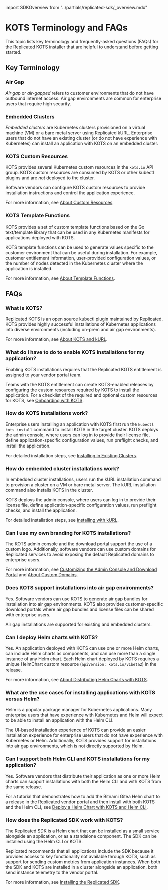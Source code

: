 import SDKOverview from "../partials/replicated-sdk/_overview.mdx"

# KOTS Terminology and FAQs

This topic lists key terminology and frequently-asked questions (FAQs) for the Replicated KOTS installer that are helpful to understand before getting started.

## Key Terminology

### Air Gap

_Air gap_ or _air-gapped_ refers to customer environments that do not have outbound internet access. Air gap environments are common for enterprise users that require high security.

### Embedded Clusters

_Embedded clusters_ are Kubernetes clusters provisioned on a virtual machine (VM) or a bare metal server using Replicated kURL. Enterprise users that do not have an existing cluster (or do not have experience with Kubernetes) can install an application with KOTS on an embedded cluster. 

### KOTS Custom Resources

KOTS provides several Kubernetes custom resources in the `kots.io` API group. KOTS custom resources are consumed by KOTS or other kubectl plugins and are _not_ deployed to the cluster.

Software vendors can configure KOTS custom resources to provide installation instructions and control the application experience.

For more information, see [About Custom Resources](/reference/custom-resource-about).

### KOTS Template Functions

KOTS provides a set of custom template functions based on the Go text/template library that can be used in any Kubernetes manifests for applications deployed with KOTS.

KOTS template functions can be used to generate values specific to the customer environment that can be useful during installation. For example, customer entitlement information, user-provided configuration values, or the number of nodes detected in the Kubernetes cluster where the application is installed.

For more information, see [About Template Functions](/reference/template-functions-about).

## FAQs

### What is KOTS?

Replicated KOTS is an open source kubectl plugin maintained by Replicated. KOTS provides highly successful installations of Kubernetes applications into diverse environments (including on-prem and air gap environments).

For more information, see [About KOTS and kURL](intro-kots).

### What do I have to do to enable KOTS installations for my application?

Enabling KOTS installations requires that the Replicated KOTS entitlement is assigned to your vendor portal team.

Teams with the KOTS entitlement can create KOTS-enabled releases by configuring the custom resources required by KOTS to install the application. For a checklist of the required and optional custom resources for KOTS, see [Onboarding with KOTS](/vendor/distributing-workflow).

### How do KOTS installations work?

Enterprise users installing an application with KOTS first run the `kubectl kots install` command to install KOTS in the target cluster. KOTS deploys the admin console, where users can log in to provide their license file, define application-specific configuration values, run preflight checks, and install the application.

For detailed installation steps, see [Installing in Existing Clusters](/enterprise/installing-existing-cluster).

### How do embedded cluster installations work?

In embedded cluster installations, users run the kURL installation command to provision a cluster on a VM or bare metal server. The kURL installation command also installs KOTS in the cluster.

KOTS deploys the admin console, where users can log in to provide their license file, define application-specific configuration values, run preflight checks, and install the application.

For detailed installation steps, see [Installing with kURL](/enterprise/installing-embedded-cluster).

### Can I use my own branding for KOTS installations?

The KOTS admin console and the download portal support the use of a custom logo. Additionally, software vendors can use custom domains for Replicated services to avoid exposing the default Replicated domains to enterprise users.

For more information, see [Customizing the Admin Console and Download Portal](/vendor/admin-console-customize-app-icon) and [About Custom Domains](custom-domains-about).

### Does KOTS support installations into air gap environments?

Yes. Software vendors can use KOTS to generate air gap bundles for installation into air gap environments. KOTS also provides customer-specific download portals where air gap bundles and license files can be shared with enterprise users.

Air gap installations are supported for existing and embedded clusters. 

### Can I deploy Helm charts with KOTS?

Yes. An application deployed with KOTS can use one or more Helm charts, can include Helm charts as components, and can use more than a single instance of any Helm chart. Each Helm chart deployed by KOTS requires a unique HelmChart custom resource (`apiVersion: kots.io/v1beta2`) in the release.

For more information, see [About Distributing Helm Charts with KOTS](/vendor/helm-native-about).

### What are the use cases for installing applications with KOTS versus Helm?

Helm is a popular package manager for Kubernetes applications. Many enterprise users that have experience with Kubernetes and Helm will expect to be able to install an application with the Helm CLI. 

The UI-based installation experience of KOTS can provide an easier installation experience for enterprise users that do not have experience with Kubernetes or Helm. Additionally, KOTS provides support for installations into air gap environments, which is not directly supported by Helm.

### Can I support both Helm CLI and KOTS installations for my application?

Yes. Software vendors that distribute their application as one or more Helm charts can support installations with both the Helm CLI and with KOTS from the same release.

For a tutorial that demonstrates how to add the Bitnami Gitea Helm chart to a release in the Replicated vendor portal and then install with both KOTS and the Helm CLI, see [Deploy a Helm Chart with KOTS and Helm CLI](/vendor/tutorial-kots-helm-setup).

### How does the Replicated SDK work with KOTS?

The Replicated SDK is a Helm chart that can be installed as a small service alongside an application, or as a standalone component. The SDK can be installed using the Helm CLI or KOTS.

Replicated recommends that all applications include the SDK because it provides access to key functionality not available through KOTS, such as support for sending custom metrics from application instances. When both the SDK and KOTS are installed in a cluster alongside an application, both send instance telemetry to the vendor portal.

For more information, see [Installing the Replicated SDK](/vendor/replicated-sdk-installing).
